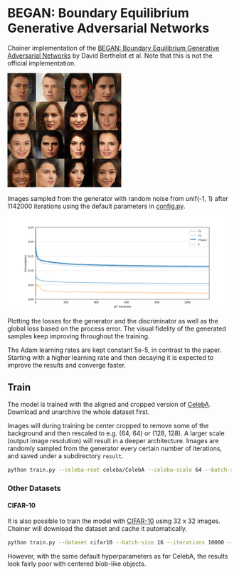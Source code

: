 # BEGAN: Boundary Equilibrium Generative Adversarial Networks

Chainer implementation of the [BEGAN: Boundary Equilibrium Generative Adversarial Networks](https://arxiv.org/abs/1703.10717) by David Berthelot et al. Note that this is not the official implementation.

![](images/sample_1142000.png)

Images sampled from the generator with random noise from unif(-1, 1) after 1142000 iterations using the default parameters in [config.py](config.py).

![](images/loss.png)

Plotting the losses for the generator and the discriminator as well as the global loss based on the process error. The visual fidelity of the generated samples keep improving throughout the training.

The Adam learning rates are kept constant 5e-5, in contrast to the paper. Starting with a higher learning rate and then decaying it is expected to improve the results and converge faster.

## Train

The model is trained with the aligned and cropped version of [CelebA](http://mmlab.ie.cuhk.edu.hk/projects/CelebA.html). Download and unarchive the whole dataset first.

Images will during training be center cropped to remove some of the background and then rescaled to e.g. (64, 64) or (128, 128). A larger scale (output image resolution) will result in a deeper architecture. Images are randomly sampled from the generator every certain number of iterations, and saved under a subdirectory `result`.

```bash
python train.py --celeba-root celeba/CelebA --celeba-scale 64 --batch-size 16 --iterations 10000 --gpu 1
```

### Other Datasets

#### CIFAR-10

It is also possible to train the model with [CIFAR-10](https://www.cs.toronto.edu/~kriz/cifar.html) using 32 x 32 images. Chainer will download the dataset and cache it automatically.

```bash
python train.py --dataset cifar10 --batch-size 16 --iterations 10000 --gpu 1
```

However, with the same default hyperparameters as for CelebA, the results look fairly poor with centered blob-like objects.
